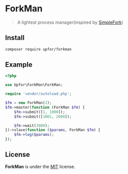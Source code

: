 # ForkMan

> A lightest process manager(inspired by [SimpleFork](https://github.com/SegmentFault/SimpleFork))

## Install

```bash
composer require upfor/forkman
```

## Example

```php
<?php

use Upfor\ForkMan\ForkMan;

require 'vendor/autoload.php';

$fm = new ForkMan(2);
$fm->master(function (ForkMan $fm) {
    $fm->submit([1, 1000]);
    $fm->submit([1001, 2000]);

    $fm->wait(3000);
})->slave(function ($params, ForkMan $fm) {
    $fm->log($params);
});
```

## License

**ForkMan** is under the [MIT](LICENSE) license.

